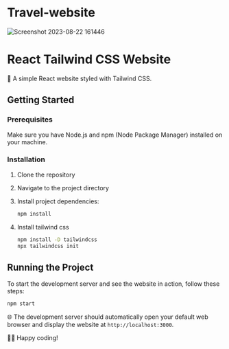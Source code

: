 # Travel-website

![Screenshot 2023-08-22 161446](https://github.com/GovindGoku/Travel-website/assets/117507364/a387723e-675f-4906-aa30-be516ec65042)

# React Tailwind CSS Website

🚀 A simple React website styled with Tailwind CSS.

## Getting Started

### Prerequisites

Make sure you have Node.js and npm (Node Package Manager) installed on your machine.

### Installation

1. Clone the repository

2. Navigate to the project directory

3. Install project dependencies:

   ```bash
   npm install
   ```
4. Install tailwind css
   
   ```bash
   npm install -D tailwindcss
   npx tailwindcss init
   ```

## Running the Project

To start the development server and see the website in action, follow these steps:

```bash
npm start
```

🌐 The development server should automatically open your default web browser and display the website at `http://localhost:3000`.

👨‍💻 Happy coding!
